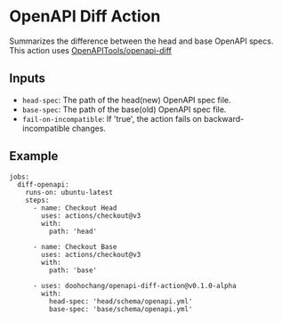 # OpenAPI Diff Action
Summarizes the difference between the head and base OpenAPI specs.
This action uses [OpenAPITools/openapi-diff](https://github.com/OpenAPITools/openapi-diff)

## Inputs
* `head-spec`: The path of the head(new) OpenAPI spec file.
* `base-spec`: The path of the base(old) OpenAPI spec file.
* `fail-on-incompatible`: If 'true', the action fails on backward-incompatible changes.

## Example
```
jobs:
  diff-openapi:
    runs-on: ubuntu-latest
    steps:
      - name: Checkout Head
        uses: actions/checkout@v3
        with:
          path: 'head'

      - name: Checkout Base
        uses: actions/checkout@v3
        with:
          path: 'base'

      - uses: doohochang/openapi-diff-action@v0.1.0-alpha
        with:
          head-spec: 'head/schema/openapi.yml'
          base-spec: 'base/schema/openapi.yml'
```
